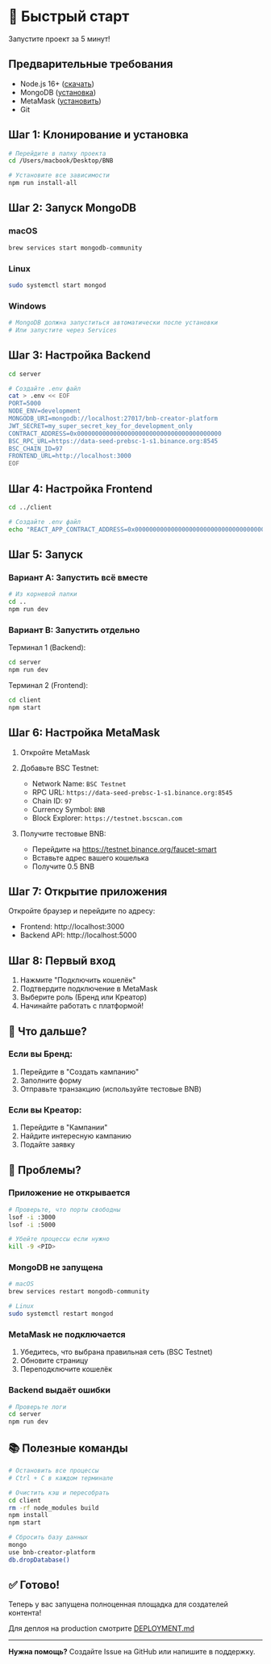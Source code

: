 # 🚀 Быстрый старт

Запустите проект за 5 минут!

## Предварительные требования

- Node.js 16+ ([скачать](https://nodejs.org/))
- MongoDB ([установка](https://www.mongodb.com/docs/manual/installation/))
- MetaMask ([установить](https://metamask.io/))
- Git

## Шаг 1: Клонирование и установка

```bash
# Перейдите в папку проекта
cd /Users/macbook/Desktop/BNB

# Установите все зависимости
npm run install-all
```

## Шаг 2: Запуск MongoDB

### macOS
```bash
brew services start mongodb-community
```

### Linux
```bash
sudo systemctl start mongod
```

### Windows
```bash
# MongoDB должна запуститься автоматически после установки
# Или запустите через Services
```

## Шаг 3: Настройка Backend

```bash
cd server

# Создайте .env файл
cat > .env << EOF
PORT=5000
NODE_ENV=development
MONGODB_URI=mongodb://localhost:27017/bnb-creator-platform
JWT_SECRET=my_super_secret_key_for_development_only
CONTRACT_ADDRESS=0x0000000000000000000000000000000000000000
BSC_RPC_URL=https://data-seed-prebsc-1-s1.binance.org:8545
BSC_CHAIN_ID=97
FRONTEND_URL=http://localhost:3000
EOF
```

## Шаг 4: Настройка Frontend

```bash
cd ../client

# Создайте .env файл
echo "REACT_APP_CONTRACT_ADDRESS=0x0000000000000000000000000000000000000000" > .env
```

## Шаг 5: Запуск

### Вариант A: Запустить всё вместе

```bash
# Из корневой папки
cd ..
npm run dev
```

### Вариант B: Запустить отдельно

Терминал 1 (Backend):
```bash
cd server
npm run dev
```

Терминал 2 (Frontend):
```bash
cd client
npm start
```

## Шаг 6: Настройка MetaMask

1. Откройте MetaMask
2. Добавьте BSC Testnet:
   - Network Name: `BSC Testnet`
   - RPC URL: `https://data-seed-prebsc-1-s1.binance.org:8545`
   - Chain ID: `97`
   - Currency Symbol: `BNB`
   - Block Explorer: `https://testnet.bscscan.com`

3. Получите тестовые BNB:
   - Перейдите на https://testnet.binance.org/faucet-smart
   - Вставьте адрес вашего кошелька
   - Получите 0.5 BNB

## Шаг 7: Открытие приложения

Откройте браузер и перейдите по адресу:
- Frontend: http://localhost:3000
- Backend API: http://localhost:5000

## Шаг 8: Первый вход

1. Нажмите "Подключить кошелёк"
2. Подтвердите подключение в MetaMask
3. Выберите роль (Бренд или Креатор)
4. Начинайте работать с платформой!

## 🎯 Что дальше?

### Если вы Бренд:
1. Перейдите в "Создать кампанию"
2. Заполните форму
3. Отправьте транзакцию (используйте тестовые BNB)

### Если вы Креатор:
1. Перейдите в "Кампании"
2. Найдите интересную кампанию
3. Подайте заявку

## 🐛 Проблемы?

### Приложение не открывается

```bash
# Проверьте, что порты свободны
lsof -i :3000
lsof -i :5000

# Убейте процессы если нужно
kill -9 <PID>
```

### MongoDB не запущена

```bash
# macOS
brew services restart mongodb-community

# Linux
sudo systemctl restart mongod
```

### MetaMask не подключается

1. Убедитесь, что выбрана правильная сеть (BSC Testnet)
2. Обновите страницу
3. Переподключите кошелёк

### Backend выдаёт ошибки

```bash
# Проверьте логи
cd server
npm run dev
```

## 📚 Полезные команды

```bash
# Остановить все процессы
# Ctrl + C в каждом терминале

# Очистить кэш и пересобрать
cd client
rm -rf node_modules build
npm install
npm start

# Сбросить базу данных
mongo
use bnb-creator-platform
db.dropDatabase()
```

## ✅ Готово!

Теперь у вас запущена полноценная площадка для создателей контента!

Для деплоя на production смотрите [DEPLOYMENT.md](DEPLOYMENT.md)

---

**Нужна помощь?** Создайте Issue на GitHub или напишите в поддержку.

